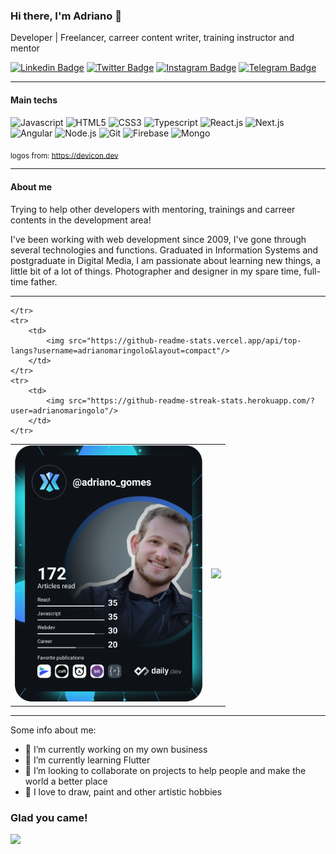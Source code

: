 ### Hi there, I'm Adriano 👋

Developer | Freelancer, carreer content writer, training instructor and mentor

<!-- [![Website Badge](https://img.shields.io/badge/Website-3b5998?style=flat-square&logo=google-chrome&logoColor=white)](https://gkassym.netlify.app)

Helpfull profile: https://github.com/Gapur/Gapur
-->

[![Linkedin Badge](https://img.shields.io/badge/-LinkedIn-0e76a8?style=flat-square&logo=Linkedin&logoColor=white)](https://linkedin.com/in/adrianomaringolo) [![Twitter Badge](https://img.shields.io/badge/-Twitter-00acee?style=flat-square&logo=Twitter&logoColor=white)](https://twitter.com/adrmaringolo) [![Instagram Badge](https://img.shields.io/badge/-Instagram-e4405f?style=flat-square&logo=Instagram&logoColor=white)](https://www.instagram.com/adrianomaringolo/) [![Telegram Badge](https://img.shields.io/badge/-Telegram-0088cc?style=flat-square&logo=Telegram&logoColor=white)](https://t.me/adrianomaringolo)

---

#### Main techs

<!--  -->

<span><img height=40 title="Javascript" src="https://cdn.jsdelivr.net/gh/devicons/devicon/icons/javascript/javascript-original.svg" /></span>
<span><img height=40 title="HTML5" src="https://cdn.jsdelivr.net/gh/devicons/devicon/icons/html5/html5-original.svg" /></span>
<span><img height=40 title="CSS3" src="https://cdn.jsdelivr.net/gh/devicons/devicon/icons/css3/css3-original.svg" /></span>
<span><img height=40 title="Typescript" src="https://cdn.jsdelivr.net/gh/devicons/devicon/icons/typescript/typescript-original.svg" /></span>
<span><img height=40 title="React.js" src="https://cdn.jsdelivr.net/gh/devicons/devicon/icons/react/react-original.svg" /></span>
<span><img height=40 title="Next.js" src="https://cdn.jsdelivr.net/gh/devicons/devicon/icons/nextjs/nextjs-original.svg" /></span>
<span><img height=40 title="Angular" src="https://cdn.jsdelivr.net/gh/devicons/devicon/icons/angularjs/angularjs-original.svg" /></span>
<span><img height=40 title="Node.js" src="https://cdn.jsdelivr.net/gh/devicons/devicon/icons/nodejs/nodejs-original.svg" /> </span>
<span><img height=40 title="Git" src="https://cdn.jsdelivr.net/gh/devicons/devicon/icons/git/git-plain.svg"/></span>
<span><img height=40 title="Firebase" src="https://cdn.jsdelivr.net/gh/devicons/devicon/icons/firebase/firebase-plain.svg" /></span>
<span><img height=40 title="Mongo" src="https://cdn.jsdelivr.net/gh/devicons/devicon/icons/mongodb/mongodb-original.svg" /></span>

<sub>logos from: https://devicon.dev</sub>

---

#### About me

Trying to help other developers with mentoring, trainings and carreer contents in the development area!

I've been working with web development since 2009, I've gone through several technologies and functions. Graduated in Information Systems and postgraduate in Digital Media, I am passionate about learning new things, a little bit of a lot of things. Photographer and designer in my spare time, full-time father.

---

<table border="0">
    <tr>
        <td rowspan=3>
            <a href="https://app.daily.dev/adriano_gomes"><img src="https://github.com/adrianomaringolo/adrianomaringolo/blob/main/devcard.svg" width="300" alt="Adriano Maringolo's Dev Card"/></a>
        </td>
        <td>
            <img height="180em" src="https://github-readme-stats.vercel.app/api?username=adrianomaringolo&show_icons=true&hide_border=true&&count_private=true&include_all_commits=true" />
        </td>
           
    </tr>
    <tr>
        <td>
            <img src="https://github-readme-stats.vercel.app/api/top-langs?username=adrianomaringolo&layout=compact"/>
        </td> 
    </tr>
    <tr>
        <td>
            <img src="https://github-readme-streak-stats.herokuapp.com/?user=adrianomaringolo"/>
        </td>
    </tr>
</table>

---

Some info about me:

<ul>
    <li>🔭 I’m currently working on my own business</li>
    <li>🌱 I’m currently learning Flutter</li>
    <li>👯 I’m looking to collaborate on projects to help people and make the world a better place</li>
    <li>🎨 I love to draw, paint and other artistic hobbies</li>
</ul>

<!--
**adrianomaringolo/adrianomaringolo** is a ✨ _special_ ✨ repository because its `README.md` (this file) appears on your GitHub profile.

Here are some ideas to get you started:

- 🔭 I’m currently working on ...
- 🌱 I’m currently learning ...
- 👯 I’m looking to collaborate on ...
- 🤔 I’m looking for help with ...
- 💬 Ask me about ...
-
- 😄 Pronouns: ...
- ⚡ Fun fact: ...
-->

### Glad you came!

![](https://visitor-badge.glitch.me/badge?page_id=adrianomaringolo)
